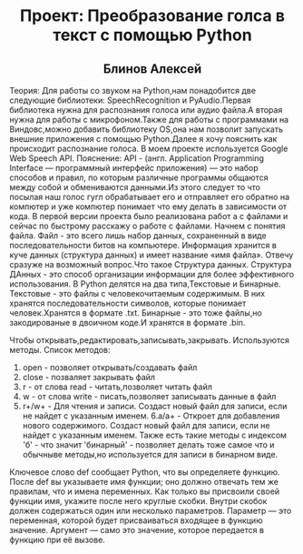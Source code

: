 <h1 align='center'> Проект: Преобразование голса в текст с помощью Python</h1>
<h2 align='center'> Блинов Алексей</h2>

<span>Теория: Для работы со звуком на Python,нам понадобится две следующие библиотеки: SpeechRecognition и PyAudio.Первая библиотека нужна для распознания голоса или аудио файла.А вторая нужна для работы с микрофоном.Также для работы с программами на Виндовс,можно добавить библиотеку OS,она нам позволит запускать внешние приложения с помощью Python.Далее я хочу пояснить как происходит распознание голоса.
В моем проекте используется Google Web Speech API.
  Пояснение: API - (англ. Application Programming Interface — программный интерфейс приложения) — это набор способов и правил, по которым различные программы общаются между собой и обмениваются данными.Из этого следует то что посылая наш голос гугл обрабатывает его и отправляет его обратно на компютер и уже компютер понимает что ему делать в зависимости от кода.
В первой версии проекта было реализована работ а с файлами и сейчас по быстрому расскажу о работе с файлами.
Начнем с понятия файла.
Файл - это всего лишь набор данных, сохраненный в виде последовательности битов на компьютере. Информация хранится в куче данных (структура данных) и имеет название «имя файла». Отвечу сразуже на возможный вопрос.Что такое Структура данных.
  Структура ДАнных - это способ организации информации для более эффективного использования.
В Python делятся на два типа,Текстовые и Бинарные.
  Текстовые - это файлы с человекочитаемым содержимым. В них хранятся последовательности символов, которые понимает человек.Хранятся в формате .txt.
  Бинарные - это тоже файлы,но закодированые в двоичном коде.И хранятся в формате .bin.

  Чтобы открывать,редактировать,записывать,закрывать. Используются методы.
Список методов:
1. open - позволяет открывать/создавать файл
2. close - позваляет закрывать файл
3. r - от слова read - читать,позволяет читать файл
4. w - от слова write - писать,позволяет записывать данные в файл
5. r+/w+ - Для чтения и записи. Создаст новый файл для записи, если не найдет с указанным именем.
6.a/a+ - Откроет для добавления нового содержимого. Создаст новый файл для записи, если не найдет с указанным именем.
Также есть такие методы с индексом 'б' - что значит 'бинарный' - позволяет делать тоже самое что и обычныве методы,но используется для записи в бинарном виде.

Ключевое слово def сообщает Python, что вы определяете функцию. После def вы указываете имя функции; оно должно отвечать тем же правилам, что и имена переменных.
Как только вы присвоили своей функции имя, укажите после него круглые скобки. Внутри скобок должен содержаться один или несколько параметров.</span>
Параметр — это переменная, которой будет присваиваться входящее в функцию значение.
Аргумент — само это значение, которое передается в функцию при её вызове.

